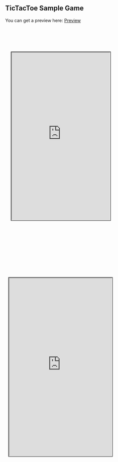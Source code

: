## TicTacToe Sample Game

You can get a preview here: [Preview](https://konstantindinev.github.io/TicTacToe/)

<style type="text/css">
.ios_frame{
  display: inline-block;
  box-sizing: border-box;
  background-size: contain;
  width: 350px;
  height: 705px;
  padding: 78px 19px 78px 19px;
  vertical-align: middle;
  margin-bottom: 30px;
  margin-right: 15px;
  background-image: url('device_ios.png');
}
.iFrameSize{
  width: 100%;
  height: 97%;
  box-shadow: 0px 0px 1px 1px;
}
.android_frame{
  display: inline-block;
  box-sizing: border-box;
  background-size: contain;
  width: 350px;
  height: 700px;
  padding: 61px 13px 56px 11px;
  vertical-align: middle;
  margin-bottom: 30px;
  background-image: url('device_android.png');
}
</style>

<div>
  <div class="ios_frame">
    <iframe class="iFrameSize" src="https://konstantindinev.github.io/TicTacToe/" scrolling="no"></iframe>
  </div>
  <div class="android_frame">
    <iframe class="iFrameSize" src="https://konstantindinev.github.io/TicTacToe/" scrolling="no"></iframe>
  </div>
</div>
